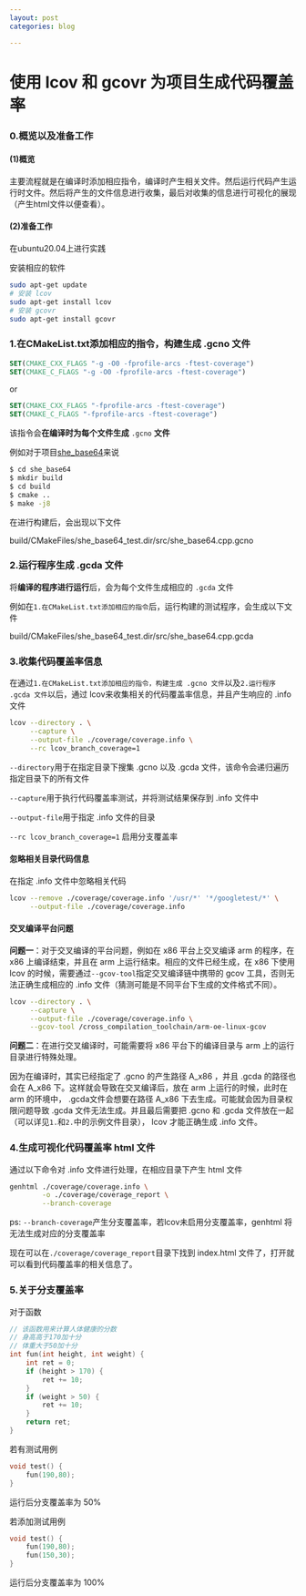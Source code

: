 ```yaml
---
layout: post
categories: blog

---
```


# 使用 lcov 和 gcovr 为项目生成代码覆盖率



### 0.概览以及准备工作

#### (1)概览

主要流程就是在编译时添加相应指令，编译时产生相关文件。然后运行代码产生运行时文件。然后将产生的文件信息进行收集，最后对收集的信息进行可视化的展现（产生html文件以便查看）。

#### (2)准备工作

在ubuntu20.04上进行实践

安装相应的软件

```bash
sudo apt-get update
# 安装 lcov
sudo apt-get install lcov
# 安装 gcovr
sudo apt-get install gcovr
```



### 1.在CMakeList.txt添加相应的指令，构建生成 .gcno 文件

```cmake
SET(CMAKE_CXX_FLAGS "-g -O0 -fprofile-arcs -ftest-coverage")
SET(CMAKE_C_FLAGS "-g -O0 -fprofile-arcs -ftest-coverage")
```

or

```cmake
SET(CMAKE_CXX_FLAGS "-fprofile-arcs -ftest-coverage")
SET(CMAKE_C_FLAGS "-fprofile-arcs -ftest-coverage")
```

该指令会**在编译时为每个文件生成** `.gcno` **文件**

例如对于项目[she_base64](https://github.com/shecannotsee/she_base64)来说

```bash
$ cd she_base64
$ mkdir build
$ cd build
$ cmake ..
$ make -j8
```

在进行构建后，会出现以下文件

build/CMakeFiles/she_base64_test.dir/src/she_base64.cpp.gcno



### 2.运行程序生成 .gcda 文件

将**编译的程序进行运行**后，会为每个文件生成相应的 `.gcda` 文件

例如在`1.在CMakeList.txt添加相应的指令`后，运行构建的测试程序，会生成以下文件

build/CMakeFiles/she_base64_test.dir/src/she_base64.cpp.gcda



### 3.收集代码覆盖率信息

在通过`1.在CMakeList.txt添加相应的指令，构建生成 .gcno 文件`以及`2.运行程序 .gcda 文件`以后，通过 lcov来收集相关的代码覆盖率信息，并且产生响应的 .info 文件

```bash
lcov --directory . \
     --capture \
     --output-file ./coverage/coverage.info \
     --rc lcov_branch_coverage=1
```

`--directory`用于在指定目录下搜集 .gcno 以及 .gcda 文件，该命令会递归遍历指定目录下的所有文件

`--capture`用于执行代码覆盖率测试，并将测试结果保存到 .info 文件中

`--output-file`用于指定 .info 文件的目录

`--rc lcov_branch_coverage=1` 启用分支覆盖率



#### 忽略相关目录代码信息

在指定 .info 文件中忽略相关代码

```bash
lcov --remove ./coverage/coverage.info '/usr/*' '*/googletest/*' \
     --output-file ./coverage/coverage.info
```



#### 交叉编译平台问题

**问题一**：对于交叉编译的平台问题，例如在 x86 平台上交叉编译 arm 的程序，在 x86 上编译结束，并且在 arm 上运行结束。相应的文件已经生成，在 x86 下使用 lcov 的时候，需要通过`--gcov-tool`指定交叉编译链中携带的 gcov 工具，否则无法正确生成相应的 .info 文件（猜测可能是不同平台下生成的文件格式不同）。

```bash
lcov --directory . \
     --capture \
     --output-file ./coverage/coverage.info \
     --gcov-tool /cross_compilation_toolchain/arm-oe-linux-gcov
```



**问题二**：在进行交叉编译时，可能需要将 x86 平台下的编译目录与 arm 上的运行目录进行特殊处理。

因为在编译时，其实已经指定了 .gcno 的产生路径 A_x86 ，并且 .gcda 的路径也会在 A_x86 下。这样就会导致在交叉编译后，放在 arm 上运行的时候，此时在 arm 的环境中， .gcda文件会想要在路径 A_x86 下去生成。可能就会因为目录权限问题导致 .gcda 文件无法生成。并且最后需要把 .gcno 和 .gcda 文件放在一起（可以详见`1.`和`2.`中的示例文件目录）， lcov 才能正确生成 .info 文件。





### 4.生成可视化代码覆盖率 html 文件

通过以下命令对 .info 文件进行处理，在相应目录下产生 html 文件

```bash
genhtml ./coverage/coverage.info \
        -o ./coverage/coverage_report \
        --branch-coverage
```

ps: `--branch-coverage`产生分支覆盖率，若lcov未启用分支覆盖率，genhtml 将无法生成对应的分支覆盖率

现在可以在`./coverage/coverage_report`目录下找到 index.html 文件了，打开就可以看到代码覆盖率的相关信息了。



### 5.关于分支覆盖率

对于函数

```c
// 该函数用来计算人体健康的分数
// 身高高于170加十分
// 体重大于50加十分
int fun(int height, int weight) {
    int ret = 0;
    if (height > 170) {
        ret += 10;
    }
    if (weight > 50) {
        ret += 10;
    }
    return ret;
}
```

若有测试用例

```c
void test() {
    fun(190,80);
}
```

运行后分支覆盖率为 50% 

若添加测试用例

```c
void test() {
    fun(190,80);
    fun(150,30);
}
```

运行后分支覆盖率为 100%